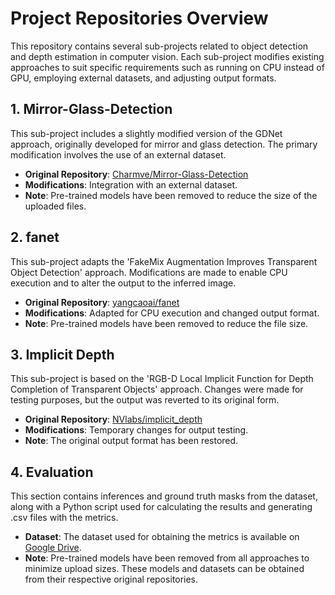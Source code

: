 # Project Repositories Overview

This repository contains several sub-projects related to object detection and depth estimation in computer vision. Each sub-project modifies existing approaches to suit specific requirements such as running on CPU instead of GPU, employing external datasets, and adjusting output formats.

## 1. Mirror-Glass-Detection

This sub-project includes a slightly modified version of the GDNet approach, originally developed for mirror and glass detection. The primary modification involves the use of an external dataset.

- **Original Repository**: [Charmve/Mirror-Glass-Detection](https://github.com/Charmve/Mirror-Glass-Detection)
- **Modifications**: Integration with an external dataset.
- **Note**: Pre-trained models have been removed to reduce the size of the uploaded files.

## 2. fanet

This sub-project adapts the 'FakeMix Augmentation Improves Transparent Object Detection' approach. Modifications are made to enable CPU execution and to alter the output to the inferred image.

- **Original Repository**: [yangcaoai/fanet](https://github.com/yangcaoai/fanet)
- **Modifications**: Adapted for CPU execution and changed output format.
- **Note**: Pre-trained models have been removed to reduce the file size.

## 3. Implicit Depth

This sub-project is based on the 'RGB-D Local Implicit Function for Depth Completion of Transparent Objects' approach. Changes were made for testing purposes, but the output was reverted to its original form.

- **Original Repository**: [NVlabs/implicit_depth](https://github.com/NVlabs/implicit_depth)
- **Modifications**: Temporary changes for output testing.
- **Note**: The original output format has been restored.

## 4. Evaluation

This section contains inferences and ground truth masks from the dataset, along with a Python script used for calculating the results and generating .csv files with the metrics.

- **Dataset**: The dataset used for obtaining the metrics is available on [Google Drive](https://drive.google.com/drive/folders/1cwlCnjbqtyv46KLMiCVRoCo2kbBxa6Q2?usp=sharing).
- **Note**: Pre-trained models have been removed from all approaches to minimize upload sizes. These models and datasets can be obtained from their respective original repositories.

